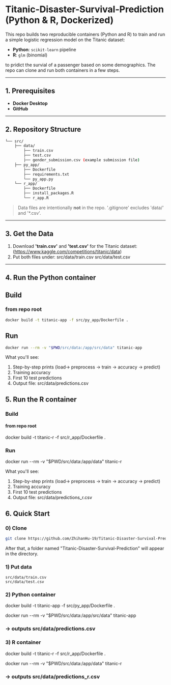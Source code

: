 # Titanic-Disaster-Survival-Prediction (Python & R, Dockerized)

This repo builds two reproducible containers (Python and R) to train and run a simple logistic regression model on the Titanic dataset:

- **Python**: `scikit-learn` pipeline  
- **R**: `glm` (binomial)

to pridict the survial of a passenger based on some demographics.
The repo can clone and run both containers in a few steps.

---

## 1. Prerequisites

- **Docker Desktop** 
- **GitHub**

---

## 2. Repository Structure
```bash
└── src/
    ├── data/
        ├── train.csv
        ├── test.csv
        ├── gender_submission.csv (example submission file)
    ├── py_app/
        ├── Dockerfile
        ├── requirements.txt
        └── py_app.py
    └── r_app/
        ├── Dockerfile
        ├── install_packages.R        
        └── r_app.R            
```
> Data files are intentionally **not** in the repo. '.gitignore' excludes 'data/' and '*.csv'.

---

## 3. Get the Data

1. Download **'train.csv'** and **'test.csv'** for the Titanic dataset: (https://www.kaggle.com/competitions/titanic/data)
2. Put both files under:
src/data/train.csv
src/data/test.csv

---

## 4. Run the **Python** container

## Build

### from repo root
```bash
docker build -t titanic-app -f src/py_app/Dockerfile .
```
## Run
```bash
docker run --rm -v "$PWD/src/data:/app/src/data" titanic-app
```

What you'll see:
1. Step-by-step prints (load-> preprocess -> train -> accuracy -> predict)
2. Training accuracy
3. First 10 test predictions
4. Output file: src/data/predictions.csv

## 5. Run the **R** container

### Build

#### from repo root
docker build -t titanic-r -f src/r_app/Dockerfile .

### Run
docker run --rm -v "$PWD/src/data:/app/data" titanic-r

What you'll see:
1. Step-by-step prints (load-> preprocess -> train -> accuracy -> predict)
2. Training accuracy
3. First 10 test predictions
4. Output file: src/data/predictions_r.csv

## 6. Quick Start

### 0) Clone
```bash
git clone https://github.com/ZhihanHu-19/Titanic-Disaster-Survival-Prediction.git
```
After that, a folder named "Titanic-Disaster-Survival-Prediction" will appear in the directory.

### 1) Put data
    src/data/train.csv
    src/data/test.csv

### 2) Python container
docker build -t titanic-app -f src/py_app/Dockerfile .


docker run --rm -v "$PWD/src/data:/app/src/data" titanic-app
### -> outputs src/data/predictions.csv

### 3) R container
docker build -t titanic-r -f src/r_app/Dockerfile .


docker run --rm -v "$PWD/src/data:/app/data" titanic-r
### -> outputs src/data/predictions_r.csv